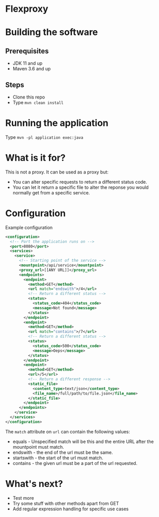 # Flexproxy

# Building the software

## Prerequisites 

- JDK 11 and up
- Maven 3.6 and up

## Steps

- Clone this repo
- Type `mvn clean install`

# Running the application

Type `mvn -pl application exec:java`

# What is it for?

This is not a proxy. It can be used as a proxy but:

- You can alter specific requests to return a different status code.
- You can let it return a specific file to alter the reponse you would normally get from a specific service.

# Configuration

Example configuration

```xml
<configuration>
  <!-- Port the application runs on -->
  <port>8080</port>
  <services>
    <service>
      <!-- Starting point of the service -->
      <mountpoint>/api/service</mountpoint>
      <proxy_url>[[ANY URL]]</proxy_url>
      <endpoints>
        <endpoint>
          <method>GET</method>
          <url match="endswith">/4</url>
          <!-- Return a different status -->
          <status>
            <status_code>404</status_code>
            <message>Not found</message>
          </status>
        </endpoint>
        <endpoint>
          <method>GET</method>
          <url match="contains">/7</url>
          <!-- Return a different status -->
          <status>
            <status_code>500</status_code>
            <message>Oeps</message>
          </status>
        </endpoint>
        <endpoint>
          <method>GET</method>
          <url>/5</url>
          <!-- Return a different response -->
          <static_file>
            <content_type>text/json</content_type>
            <file_name>/full/path/to/file.json</file_name>
          </static_file>
        </endpoint>
      </endpoints>
    </service>
  </services>
</configuration>
```
The `match` attribute on `url` can contain the following values:
 
 * equals - Unspecified match will be this and the entire URL after the mountpoint must match.
 * endswith - the end of the url must be the same.
 * startswith - the start of the url must match.
 * contains - the given url must be a part of the url requested.

# What's next?

* Test more
* Try some stuff with other methods apart from GET
* Add regular expression handling for specific use cases
